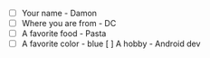 - [ ] Your name - Damon
- [ ] Where you are from - DC
- [ ] A favorite food - Pasta
-  [ ] A favorite color - blue
[ ] A hobby - Android dev
